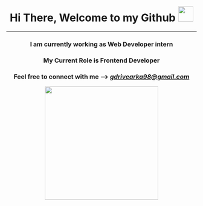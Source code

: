  
<div id="header" align="center">
  <h1> Hi There, Welcome to my Github 
    <img src="https://camo.githubusercontent.com/e8e7b06ecf583bc040eb60e44eb5b8e0ecc5421320a92929ce21522dbc34c891/68747470733a2f2f6d656469612e67697068792e636f6d2f6d656469612f6876524a434c467a6361737252346961377a2f67697068792e676966" width="40"/> 
  </h1>  
  <hr/>
</div>
<div align="center">
 <div dir="auto" style="none">
  <h3>I am currently working as <strong>Web Developer intern</strong></h3>
  <h3>My Current Role is <strong>Frontend Developer</strong> </h3>
  <h3>Feel free to connect with me -->  <em><a href="mailto:gdrivearka98@gmail.com"><strong>gdrivearka98@gmail.com</strong></a></em></h3>
 </div>
</div>
<div align="center">
  <img src="https://media.giphy.com/media/WTjXuYA2y4o3UZly3W/giphy.gif" width="300"/>
</div>


